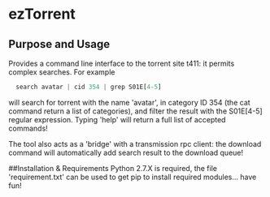 # ezTorrent
## Purpose and Usage 
Provides a command line interface to the torrent site t411: it permits complex searches.
For example
```python
  search avatar | cid 354 | grep S01E[4-5]
```
will search for torrent with the name 'avatar', in category ID 354 (the cat command return a list of categories), and filter the result with the S01E[4-5] regular expression.
Typing 'help' will return a full list of accepted commands!

The tool also acts as a 'bridge' with a transmission rpc client: the download command will automatically add search result to the download queue!

##Installation & Requirements
Python 2.7.X is required, the file 'requirement.txt' can be used to get pip to install required modules... have fun!

